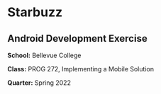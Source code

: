 # Starbuzz
## Android Development Exercise
**School:** Bellevue College

**Class:** PROG 272, Implementing a Mobile Solution

**Quarter:** Spring 2022

